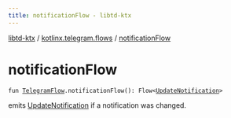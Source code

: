 ```yaml
---
title: notificationFlow - libtd-ktx
---
```


[libtd-ktx](../index.html) / [kotlinx.telegram.flows](index.html) / [notificationFlow](./notification-flow.html)

# notificationFlow

`fun `[`TelegramFlow`](../kotlinx.telegram.core/-telegram-flow/index.html)`.notificationFlow(): Flow<`[`UpdateNotification`](https://tdlibx.github.io/td/docs/org/drinkless/td/libcore/telegram/TdApi/UpdateNotification.html)`>`

emits [UpdateNotification](https://tdlibx.github.io/td/docs/org/drinkless/td/libcore/telegram/TdApi/UpdateNotification.html) if a notification was changed.

